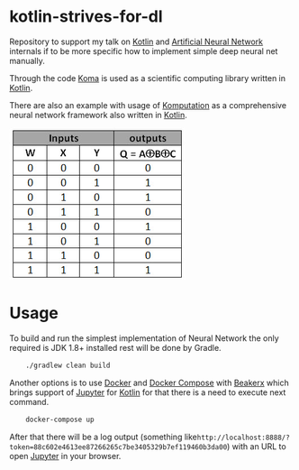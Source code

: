 # kotlin-strives-for-dl
Repository to support my talk on [Kotlin](http://kotlinlang.org/) and [Artificial Neural Network](https://en.wikipedia.org/wiki/Artificial_neural_network) internals if to be more specific how to implement simple deep neural net manually.

Through the code [Koma](http://koma.kyonifer.com/) is used as a scientific computing library written in [Kotlin](http://kotlinlang.org/).

There are also an example with usage of [Komputation](https://github.com/aisummary/komputation) as a comprehensive neural network framework also written in [Kotlin](http://kotlinlang.org/).   

![3 input XOR](3xor.jpg)

Usage
===========

To build and run the simplest implementation of Neural Network the only required is JDK 1.8+ installed rest will be done by Gradle.

```bash
    ./gradlew clean build
```

Another options is to use [Docker](https://www.docker.com/) and [Docker Compose](https://docs.docker.com/compose/) with [Beakerx](http://beakerx.com/) which brings support of [Jupyter](http://jupyter.org/) for [Kotlin](http://kotlinlang.org/) for that there is a need to execute next command.

```bash
    docker-compose up
```

After that there will be a log output (something like`http://localhost:8888/?token=88c602e4613ee87266265c7be3405329b7ef119460b3da00`) with an URL to open [Jupyter](http://jupyter.org/) in your browser. 